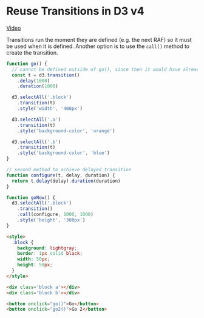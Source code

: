# Reuse Transitions in D3 v4
[Video](https://egghead.io/lessons/d3-reuse-transitions-in-d3-v4)

Transitions run the moment they are defined (e.g. the next RAF) so it must be used when it is defined. Another option is to use the ``call()`` method to create the transition.

```js
function go() {
  // cannot be defined outside of go(), since then it would have already run before go() is called
  const t = d3.transition()
    .delay(1000)
    .duration(1000)

  d3.selectAll('.block')
    .transition(t)
    .style('width', '400px')

  d3.selectAll('.a')
    .transition(t)
    .style('background-color', 'orange')

  d3.selectAll('.b')
    .transition(t)
    .style('background-color', 'blue')
}

// second method to achieve delayed transition
function configure(t, delay, duration) {
  return t.delay(delay).duration(duration)
}

function goNow() {
  d3.selectAll('.block')
    .transition()
    .call(configure, 1000, 1000)
    .style('height', '300px')    
}
```

```HTML
<style>
  .block {
    background: lightgray;
    border: 1px solid black;
    width: 50px;
    height: 50px;
  }
</style>

<div class='block a'></div>
<div class='block b'></div>

<button onclick="go()">Go</button>
<button onclick="go2()">Go 2</button>
```
